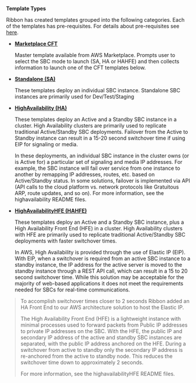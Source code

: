 **Template Types**

Ribbon has created templates grouped into the following categories. Each of the templates has pre-requisites. For details about pre-requisites see [here](https://github.com/RibbonCommunications/sbc_aws_cloudformation/tree/master/supported/pre_requisites).

  - [**Marketplace CFT**](https://github.com/RibbonCommunications/sbc_aws_cloudformation/tree/master/supported/marketplace/existing-stack/byol)
  
    Master template available from AWS Marketplace.
    Prompts user to select the SBC mode to launch (SA, HA or HAHFE) and then 
    collects information to launch one of the CFT templates below.

  - [**Standalone (SA)**](https://github.com/RibbonCommunications/sbc_aws_cloudformation/tree/master/supported/standalone/existing-stack/byol)
  
    These templates deploy an individual SBC instance. Standalone SBC
    instances are primarily used for Dev/Test/Staging

  - [**HighAvailability (HA)**](https://github.com/RibbonCommunications/sbc_aws_cloudformation/tree/master/supported/highavailability/existing-stack/byol)
  
    These templates deploy an Active and a Standby SBC instance in a
    cluster. High Availability clusters are primarily used to replicate
    traditional Active/Standby SBC deployments. Failover from the Active
    to Standby instance can result in a 15-20 second switchover time if
    using EIP for signaling or media.   
      
    In these deployments, an individual SBC instance in the cluster owns
    (or is Active for) a particular set of signaling and media IP
    addresses. For example, the SBC instance will fail over service from
    one instance to another by remapping IP addresses, routes, etc.
    based on Active/Standby status. In some solutions, failover is
    implemented via API (API calls to the cloud platform vs. network
    protocols like Gratuitous ARP, route updates, and so on). For more
    information, see the highavailability README files.  

  - [**HighAvailabilityHFE (HAHFE)**](https://github.com/RibbonCommunications/sbc_aws_cloudformation/tree/master/supported/highavailabilityhfe/existing-stack/byol/HFEmanualSubnet.md)
  
    These templates deploy an Active and a Standby SBC instance, plus a
    High Availability Front End (HFE) in a cluster. High Availability clusters
    with HFE are primarily used to replicate traditional
    Active/Standby SBC deployments with faster switchover times.   
      
    In AWS, High Availability is provided through the use of Elastic IP
    (EIP). With EIP, when a switchover is required from an active SBC
    instance to a standby instance, the IP address for the active server
    is moved to the standby instance through a REST API call, which can
    result in a 15 to 20 second switchover time. While this solution may
    be acceptable for the majority of web-based applications it does not
    meet the requirements needed for SBCs for real-time communications.

> To accomplish switchover times closer to 2 seconds Ribbon added an HA
> Front End to our AWS architecture solution to host the Elastic IP.
> 
> The High Availability Front End (HFE) is a lightweight instance with
> minimal processes used to forward packets from Public IP addresses to
> private IP addresses on the SBC. With the HFE, the public IP and
> secondary IP address of the active and standby SBC instances are
> separated, with the public IP address anchored on the HFE. During a
> switchover from active to standby only the secondary IP address is
> re-anchored from the active to standby node. This reduces the
> switchover time down to approximately 2 seconds.
> 
> For more information, see the highavailabilityHFE README files. 
